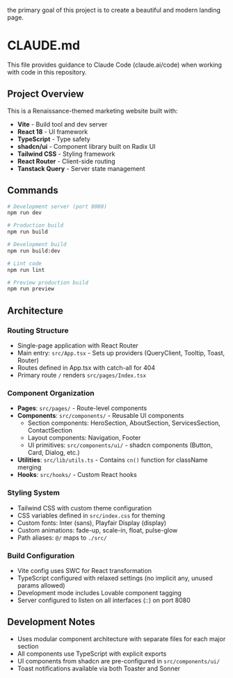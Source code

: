 the primary goal of this project is to create a beautiful and modern landing page. 

# CLAUDE.md

This file provides guidance to Claude Code (claude.ai/code) when working with code in this repository.

## Project Overview

This is a Renaissance-themed marketing website built with:
- **Vite** - Build tool and dev server
- **React 18** - UI framework
- **TypeScript** - Type safety
- **shadcn/ui** - Component library built on Radix UI
- **Tailwind CSS** - Styling framework
- **React Router** - Client-side routing
- **Tanstack Query** - Server state management

## Commands

```bash
# Development server (port 8080)
npm run dev

# Production build
npm run build

# Development build
npm run build:dev

# Lint code
npm run lint

# Preview production build
npm run preview
```

## Architecture

### Routing Structure
- Single-page application with React Router
- Main entry: `src/App.tsx` - Sets up providers (QueryClient, Tooltip, Toast, Router)
- Routes defined in App.tsx with catch-all for 404
- Primary route `/` renders `src/pages/Index.tsx`

### Component Organization
- **Pages**: `src/pages/` - Route-level components
- **Components**: `src/components/` - Reusable UI components
  - Section components: HeroSection, AboutSection, ServicesSection, ContactSection
  - Layout components: Navigation, Footer
  - UI primitives: `src/components/ui/` - shadcn components (Button, Card, Dialog, etc.)
- **Utilities**: `src/lib/utils.ts` - Contains `cn()` function for className merging
- **Hooks**: `src/hooks/` - Custom React hooks

### Styling System
- Tailwind CSS with custom theme configuration
- CSS variables defined in `src/index.css` for theming
- Custom fonts: Inter (sans), Playfair Display (display)
- Custom animations: fade-up, scale-in, float, pulse-glow
- Path aliases: `@/` maps to `./src/`

### Build Configuration
- Vite config uses SWC for React transformation
- TypeScript configured with relaxed settings (no implicit any, unused params allowed)
- Development mode includes Lovable component tagging
- Server configured to listen on all interfaces (::) on port 8080

## Development Notes
- Uses modular component architecture with separate files for each major section
- All components use TypeScript with explicit exports
- UI components from shadcn are pre-configured in `src/components/ui/`
- Toast notifications available via both Toaster and Sonner